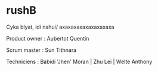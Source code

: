 # rushB
Cyka blyat, idi nahui/ axaxaxaxaxaxaxaxaxa

Product owner :
Aubertot Quentin

Scrum master :
Sun Tithnara

Techniciens :
Babidi 'Jhen' Moran |
Zhu Lei |
Welte Anthony

